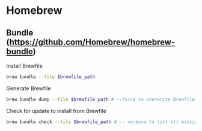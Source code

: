 # Homebrew

## Bundle (https://github.com/Homebrew/homebrew-bundle)
Install Brewfile
```bash
brew bundle --file $brewfile_path 
```

Generate Brewfile
```bash
brew bundle dump --file $brewfile_path # --force to overwrite Brewfile if exist
```

Check for update to install from Brewfile
```bash
brew bundle check --file $brewfile_path # -- verbose to list all missing dependencies
```
